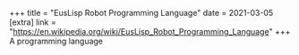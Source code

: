+++
title = "EusLisp Robot Programming Language"
date = 2021-03-05
[extra]
link = "https://en.wikipedia.org/wiki/EusLisp_Robot_Programming_Language"
+++
A programming language

